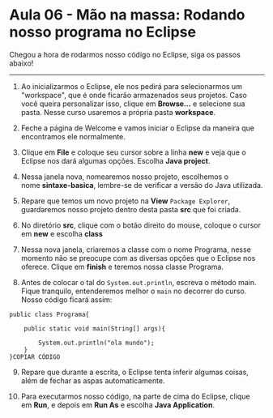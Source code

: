 # Aula 06 -  Mão na massa: Rodando nosso programa no Eclipse

Chegou a hora de rodarmos nosso código no Eclipse, siga os passos abaixo!

---

1) Ao inicializarmos o Eclipse, ele nos pedirá para selecionarmos um "workspace", que é onde ficarão armazenados seus projetos. Caso você queira personalizar isso, clique em **Browse...** e selecione sua pasta. Nesse curso usaremos a própria pasta **workspace**.

2) Feche a página de Welcome e vamos iniciar o Eclipse da maneira que encontramos ele normalmente.

3) Clique em **File** e coloque seu cursor sobre a linha **new** e veja que o Eclipse nos dará algumas opções. Escolha **Java project**.

4) Nessa janela nova, nomearemos nosso projeto, escolhemos o nome **sintaxe-basica**, lembre-se de verificar a versão do Java utilizada.

5) Repare que temos um novo projeto na **View** `Package Explorer`, guardaremos nosso projeto dentro desta pasta **src** que foi criada.

6) No diretório **src**, clique com o botão direito do mouse, coloque o cursor em **new** e escolha **class**

7) Nessa nova janela, criaremos a classe com o nome Programa, nesse momento não se preocupe com as diversas opções que o Eclipse nos oferece. Clique em **finish** e teremos nossa classe Programa.

8) Antes de colocar o tal do `System.out.println`, escreva o método main. Fique tranquilo, entenderemos melhor o `main` no decorrer do curso. Nosso código ficará assim:

```
public class Programa{

    public static void main(String[] args){

        System.out.println("ola mundo");
    }
}COPIAR CÓDIGO
```

9) Repare que durante a escrita, o Eclipse tenta inferir algumas coisas, além de fechar as aspas automaticamente.

10) Para executarmos nosso código, na parte de cima do Eclipse, clique em **Run**, e depois em **Run As** e escolha **Java Application**.